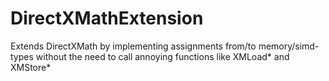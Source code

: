 DirectXMathExtension
====================

Extends DirectXMath by implementing assignments from/to memory/simd-types without the need to call annoying functions like XMLoad* and XMStore*
